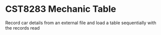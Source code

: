 # CST8283 Mechanic Table
Record car details from an external file and load a table sequentially with the records read  
 